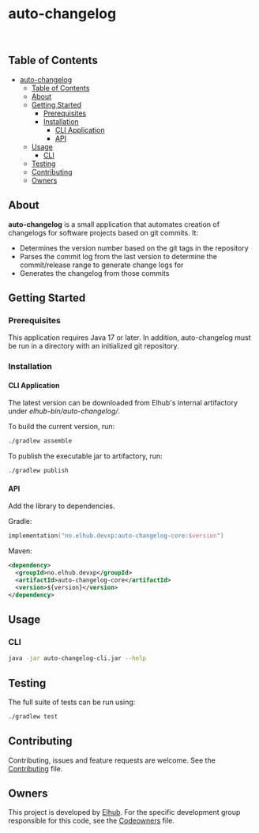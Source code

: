 # auto-changelog

[<img src="https://img.shields.io/badge/repo-github-blue" alt="">](https://github.com/elhub/devxp-auto-changelog)
[<img src="https://img.shields.io/badge/issues-jira-orange" alt="">](https://jira.elhub.cloud/issues/?jql=project%20%3D%20%22Team%20Dev%22%20AND%20component%20%3D%20devxp-auto-changelog%20AND%20status%20!%3D%20Done)
[<img src="https://teamcity.elhub.cloud/app/rest/builds/buildType:(id:DevXp_DevXpAutoChangelog_PublishDocs)/statusIcon" alt="">](https://teamcity.elhub.cloud/project/DevXp_DevXpAutoChangelog?mode=builds#all-projects)

## Table of Contents

- [auto-changelog](#auto-changelog)
  - [Table of Contents](#table-of-contents)
  - [About](#about)
  - [Getting Started](#getting-started)
    - [Prerequisites](#prerequisites)
    - [Installation](#installation)
      - [CLI Application](#cli-application)
      - [API](#api)
  - [Usage](#usage)
    - [CLI](#cli)
  - [Testing](#testing)
  - [Contributing](#contributing)
  - [Owners](#owners)

## About

**auto-changelog** is a small application that automates creation of changelogs for software projects based on git commits. It:

* Determines the version number based on the git tags in the repository
* Parses the commit log from the last version to determine the commit/release range to generate change logs for
* Generates the changelog from those commits

## Getting Started

### Prerequisites

This application requires Java 17 or later. In addition, auto-changelog must be run in a directory with an initialized git repository.

### Installation

#### CLI Application

The latest version can be downloaded from Elhub's internal artifactory under _elhub-bin/auto-changelog/_.

To build the current version, run:

```sh
./gradlew assemble
```

To publish the executable jar to artifactory, run:

```sh
./gradlew publish
```

#### API

Add the library to dependencies.

Gradle:
```kotlin
implementation("no.elhub.devxp:auto-changelog-core:$version")
```

Maven:
```xml
<dependency>
  <groupId>no.elhub.devxp</groupId>
  <artifactId>auto-changelog-core</artifactId>
  <version>${version}</version>
</dependency>
```

## Usage

### CLI

```sh
java -jar auto-changelog-cli.jar --help
```

## Testing

The full suite of tests can be run using:

```sh
./gradlew test
```


## Contributing

Contributing, issues and feature requests are welcome. See the [Contributing](https://github.com/elhub/devx-auto-changelog/blob/main/.github/CONTRIBUTING) file.

## Owners

This project is developed by [Elhub](https://www.elhub.no). For the specific development group responsible for this
code, see the [Codeowners](https://github.com/elhub/devxp-auto-changelog/blob/main/.github/CODEOWNERS) file.
